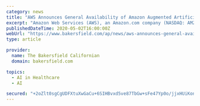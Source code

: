 ```yaml
---
category: news
title: "AWS Announces General Availability of Amazon Augmented Artificial Intelligence (A2I)"
excerpt: "Amazon Web Services (AWS), an Amazon.com company (NASDAQ: AMZN), announced the general availability of Amazon Augmented Artificial Intelligence (A2I), a fully managed service that makes it easy to add human review to machine learning predictions to improve model and application accuracy by continuously identifying and improving low confidence predictions."
publishedDateTime: 2020-05-02T16:00:00Z
webUrl: "https://www.bakersfield.com/ap/news/aws-announces-general-availability-of-amazon-augmented-artificial-intelligence-a2i/article_c4de685a-02e2-5f24-bde1-2a283599ad9a.html"
type: article

provider:
  name: The Bakersfield Californian
  domain: bakersfield.com

topics:
  - AI in Healthcare
  - AI

secured: "+2oZlt0sgCgUDFXtuXwGaCu+6SIHBvxd5ve87TbGw+sFe47Yp0o/jjxHUiKonNEi2hHjXvvu4CD/nNefkaf7i3HWkhEmMBo9pU4GQOjur4XAnN6PzpCW2iLfNlgPXQwjC3KCQrNoe7mHxE5UfmvcoUajIyvilKQvpCq40wK2S1f5/Lh4BVMtIpVwwTwHYJAgCwRhRX+oyUDgfSc0XFv0SXsYtC9ViKZljasSt6tKjRPrErvlYTZHLgUWDrU6iThtKb6dSD2A8tO5hfLODM8fq6PRUv09i9cvh39AT1C76WpzuMxkLuLctXWwjE2TCYTe;x9VCmKMaPz7Z47SgqoY+Jg=="
---
```


